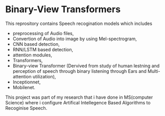 # Binary-View Transformers
This reprository contains Speech recogination models which includes 
* preprocessing of Audio files, 
* Convertion of Audio into image by using Mel-spectrogram,
* CNN based detection,
* RNN/LSTM based detection,
* attention modules,
* Transformers,
* Binary-view Transformer (Dervived from study of human lestning and perception of speech through binary listening through Ears and Multi-attention utilization),
* Inceptionnet,
* Mobilenet.

This project was part of my research that i have done in MS(computer Science) where i configure Artifical Intellegence Based Algorithms to Recoginise Speech.
